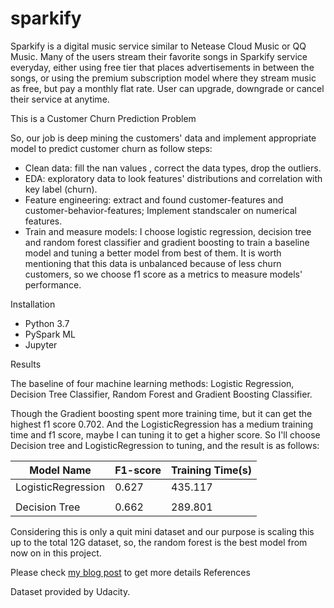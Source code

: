 # sparkify
Sparkify is a digital music service similar to Netease Cloud Music or QQ Music. Many of the users stream their favorite songs in Sparkify service everyday, either using free tier that places advertisements in between the songs, or using the premium subscription model where they stream music as free, but pay a monthly flat rate. User can upgrade, downgrade or cancel their service at anytime.

This is a Customer Churn Prediction Problem  

So, our job is deep mining the customers' data and implement appropriate model to predict customer churn as follow steps:

- Clean data: fill the nan values , correct the data types, drop the outliers.
- EDA: exploratory data to look features' distributions and correlation with key label (churn).
- Feature engineering: extract and found customer-features and customer-behavior-features; Implement standscaler on numerical features.
- Train and measure models: I choose logistic regression, decision tree and random forest classifier  and gradient boosting to train a baseline model and tuning a better model from best of them. It is worth mentioning that this data is unbalanced because of less churn customers, so we choose f1 score as a metrics to measure models' performance.

Installation
- Python 3.7
- PySpark ML
- Jupyter

Results

The baseline of four machine learning methods: Logistic Regression, Decision Tree Classifier, Random Forest and Gradient Boosting Classifier.



Though the Gradient boosting  spent more training time, but it can get the highest f1 score 0.702. And the LogisticRegression has a medium training time and f1 score, maybe I can tuning it to get a higher score. So I'll choose Decision tree  and LogisticRegression to tuning, and the result is as follows:


|  Model Name       |	F1-score 	| Training Time(s) |
|-------------------|-----------|------------------|
| LogisticRegression|  0.627 	  | 435.117          |
|                   |           |                  |
| Decision Tree 	  |  0.662 	  | 289.801          | 

Considering this is only a quit mini dataset and our purpose is scaling this up to the total 12G dataset, so, the random forest is the best model from now on in this project.

Please check  [my blog post](https://medium.com/p/e8d57c27f879/edit) to get more details 
References

Dataset provided by Udacity.
